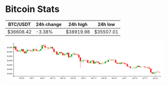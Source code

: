 # Bitcoin Stats

BTC/USDT|24h change|24h high|24h low|
|---|---|---|---|
|$36608.42|-3.38%|$38919.98|$35507.01|

<img src="./chart.svg">
